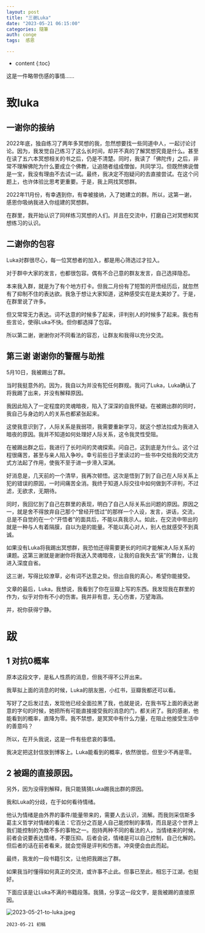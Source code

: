 ```yaml
---
layout: post
title: "三谢Luka"
date: "2023-05-21 06:15:00"
categories: 隨筆
auth: conge
tags:  感恩

---
```

* content
{:toc}

这是一件略带伤感的事情……




# 致luka

## 一谢你的接纳

2022年底，独自练习了两年多冥想的我，忽然想要找一些同道中人，一起讨论讨论。因为，我发觉自己练习了这么长时间，却并不真的了解冥想究竟是什么。甚至在读了五六本冥想相关的书之后，仍是不清楚。同时，我读了「佛陀传」之后，非常不理解佛陀为什么要成立个佛教，让追随者组成僧伽，共同学习。但既然佛说僧是一宝，我没有理由不去试一试。最终，我决定不抱疑问的去直接尝试。在这个问题上，也许体验比思考更重要。于是，我上网找冥想群。

2022年11月份，有幸遇到你，有幸被接纳，入了她建立的群。所以，这第一谢，感恩你吸纳我进入你组建的冥想群。

在群里，我开始认识了同样练习冥想的人们。并且在交流中，打磨自己对冥想和冥想练习的认识。

## 二谢你的包容

Luka对群很尽心，每一位冥想者的加入，都是用心筛选过才拉入。

对于群中大家的发言，也都很包容。偶有不合己意的群友发言，自己选择隐忍。

本来我入群，就是为了有个地方打卡。但我二月份有了短暂的开悟经历后，就忽然有了抑制不住的表达欲。我急于想让大家知道，这种感受实在是太美妙了。于是，在群里说了许多。

但又常常无力表达。词不达意的时候多了起来，评判别人的时候多了起来。我也有些言论，使得Luka不快。但你都选择了包容。

所以第二谢，谢谢你对不同看法的容忍，让群友和我得以充分交流。

## 第三谢 谢谢你的警醒与助推

5月10日，我被踢出了群。

当时我挺意外的。因为，我自以为并没有犯任何群规。我问了Luka，Luka确认了将我踢了出来，并没有解释原因。

我因此陷入了一定程度的灵魂暗夜，陷入了深深的自我怀疑。在被踢出群的同时，我自己与身边的人的关系也都紧张起来。

这使我意识到了，人际关系是我弱项，我需要重新学习，就这个想法拉成为我进入暗夜的原因。我并不知道如何处理好人际关系，这令我灵性受阻。

在被踢出群之后，我进行了长时间的灵魂探索。问自己，这到底是为什么。这个过程很痛苦，甚至与亲人陷入争吵。幸亏前些日子里读过的一些书中交给我的交流方式方法起了作用，使我不至于进一步滑入深渊。

好消息是，几天前的一个清早，我再次顿悟。这次是悟到了到了自己在人际关系上犯的错误的原因，一时间痛苦全消。我终于知道人际交往中如何做到不评判，不过滤，无欲求，无期待。

同时，我回忆到了自己在群里的表现，明白了自己人际关系出问题的原因。原因之一，就是舍不得放弃自己那个“曾经开悟过”的那样一个人设，发言，讲话，交流，总是不自觉的在一个“开悟者”的面具后，不能以真我示人。如此，在交流中带出的就是一种与人有着隔膜，自以为是的能量。不能以真心对人，别人也就感受不到真诚。

如果没有Luka将我踢出冥想群，我恐怕还得需要更长的时间才能解决人际关系的课题。这第三谢就是谢谢你将我送入灵魂暗夜，让我的自我失去“装”的舞台，让我进入深度自省。

这三谢，写得比较潦草，必有词不达意之处。但出自我的真心，希望你能接受。

文章的最后，Luka，我想说，我看到了你在豆瓣上写的东西。我发现我在群里的作为，似乎对你有不小的伤害。我并非有意，无心伤害，万望海涵。

并，祝你获得宁静。

# 跋

## 1 对抗0概率

原本这段文字，是私人性质的消息，但我不得不公开出来。

我草拟上面的消息的时候，Luka的朋友圈，小红书，豆瓣我都还可以看。

写好了之后发过去，发现他已经全面拉黑了我，也就是说，在我书写上面的表达谢意的字句的时候，她把所有可能直接接受我的消息的门，都关闭了。我的感谢，他能看到的概率，直降为零。我不禁想，是冥冥中有什么力量，在阻止他接受生活中的善意吗？

所以，在开头我说，这是一件有些悲哀的事情。

我决定把这封信放到博客上。Luka能看到的概率，依然很低，但至少不再是零。

## 2 被踢的直接原因。

另外，因为没得到解释，我只能猜猜Luka踢我出群的原因。

我和Luka的分歧，在于如何看待情绪。

他认为情绪是由外界的事件/能量带来的，需要人去认识，消解。而我则采信斯多葛主义哲学对情绪的看法：它百分之百是人自己能控制的事情，而且是这个世界上我们能控制的为数不多的事物之一。抱持两种不同的看法的人，当情绪来的时候，前者会说要表达情绪，不要压抑。后者会说，情绪是可以自己控制，自己化解的。但后者的话在前者看来，就会觉得是评判和伤害。冲突便会由此而起。

最终，我发的一段书籍引文，让他把我踢出了群。

如果我当时懂得如何真正的交流，或许事不止此。但事已至此，相忘于江湖，也挺好。

下面应该是让Luka不满的书籍段落。我猜，分享这一段文字，是我被踢的直接原因。

![2023-05-21-to-luka.jpeg](https://s2.loli.net/2023/05/21/sMBFVflSoWypr7h.jpg)

```
2023-05-21 初稿
```
